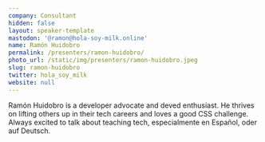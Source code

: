 ```yaml
---
company: Consultant
hidden: false
layout: speaker-template
mastodon: '@ramon@hola-soy-milk.online'
name: Ramón Huidobro
permalink: /presenters/ramon-huidobro/
photo_url: /static/img/presenters/ramon-huidobro.jpeg
slug: ramon-huidobro
twitter: hola_soy_milk
website: null
---
```


Ramón Huidobro is a developer advocate and deved enthusiast. He thrives on lifting others up in their tech careers and loves a good CSS challenge. Always excited to talk about teaching tech, especialmente en Español, oder auf Deutsch.
